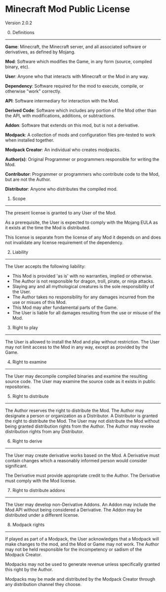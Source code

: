 Minecraft Mod Public License
============================

Version 2.0.2

0. Definitions
--------------
**Game**: Minecraft, the Minecraft server, and all associated software or derivatives, as defined by Mojang.

**Mod**: Software which modifies the Game, in any form (source, compiled binary, etc).

**User**: Anyone who that interacts with Minecraft or the Mod in any way.

**Dependency**: Software required for the mod to execute, compile, or otherwise "work" correctly.

**API**: Software intermediary for interaction with the Mod.

**Derived Code**: Software which includes any portion of the Mod other than the API, with modifications, additions, or subtractions.

**Addon**: Software that extends on this mod, but is not a derivative.

**Modpack**: A collection of mods and configuration files pre-tested to work when installed together.

**Modpack Creator**: An individual who creates modpacks.

**Author(s)**: Original Programmer or programmers responsible for writing the Mod.

**Contributor**: Programmer or programmers who contribute code to the Mod, but are not the Author.

**Distributor**: Anyone who distributes the compiled mod.

1. Scope
--------

The present license is granted to any User of the Mod.

As a prerequisite, the User is expected to comply with the Mojang EULA as it exists at the time the Mod is distributed.

This license is separate from the license of any Mod it depends on and does not invalidate any license requirement of the dependency.

2. Liability
------------

The User accepts the following liability:
 - This Mod is provided 'as is' with no warranties, implied or otherwise.
 - The Author is not responsible for dragon, troll, pirate, or ninja attacks.
 - Slaying any and all mythological creatures is the sole responsibility of the User.
 - The Author takes no responsibility for any damages incurred from the use or misues of this Mod.
 - This Mod may alter fundamental parts of the Game.
 - The User is liable for all damages resulting from the use or misuse of the Mod.

3. Right to play
----------------

The User is allowed to install the Mod and play without restriction.
The User may not limit access to the Mod in any way, except as provided by the Game.

4. Right to examine
---------------------

The User may decompile compiled binaries and examine the resulting source code.
The User may examine the source code as it exists in public repositories.

5. Right to distribute
----------------------------------------

The Author reserves the right to distribute the Mod.
The Author may designate a person or organization as a Distributor.
A Distributor is granted the right to distribute the Mod.
The User may not distribute the Mod without being granted distribution rights from the Author.
The Author may revoke distribution rights from any Distributor.

6. Right to derive
----------------------------------
The User may create derivative works based on the Mod.
A Derivative must contain changes which a reasonably informed person would consider significant.

The Derivative must provide appropriate credit to the Author.
The Derivative must comply with the Mod license.

7. Right to distribute addons
-----------------------------
The User may develop non-Derivative Addons.
An Addon may include the Mod API without being considered a Derivative.
The Addon may be distributed under a different license.

8. Modpack rights
-----------------------------------

If played as part of a Modpack, the User acknowledges that a Modpack will make changes to the mod, and the Mod or Game may not work. 
The Author may not be held responsible for the incompetency or sadism of the Modpack Creator.

Modpacks may not be used to generate revenue unless specifically granted this right by the Author.

Modpacks may be made and distributed by the Modpack Creator through any distribution channel they choose.

